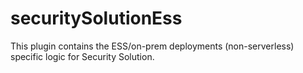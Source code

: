 # securitySolutionEss

This plugin contains the ESS/on-prem deployments (non-serverless) specific logic for Security Solution.